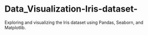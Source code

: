 # Data_Visualization-Iris-dataset-
Exploring and visualizing the Iris dataset using Pandas, Seaborn, and Matplotlib.
